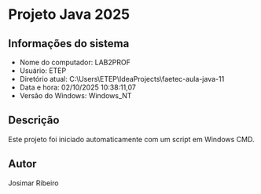 # Projeto Java 2025 
 
 
## Informações do sistema 
- Nome do computador: LAB2PROF 
- Usuário: ETEP 
- Diretório atual: C:\Users\ETEP\IdeaProjects\faetec-aula-java-11 
- Data e hora: 02/10/2025 10:38:11,07 
- Versão do Windows: Windows_NT 
 
## Descrição 
Este projeto foi iniciado automaticamente com um script em Windows CMD. 
 
## Autor 
Josimar Ribeiro 
